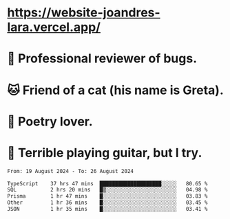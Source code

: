 # https://website-joandres-lara.vercel.app/
# 🐛 Professional reviewer of bugs.
# 🐱 Friend of a cat (his name is Greta).
# 📜 Poetry lover.
# 🎸 Terrible playing guitar, but I try.

<!--START_SECTION:waka-->

```txt
From: 19 August 2024 - To: 26 August 2024

TypeScript    37 hrs 47 mins  ████████████████████░░░░░   80.65 %
SQL           2 hrs 20 mins   █▒░░░░░░░░░░░░░░░░░░░░░░░   04.98 %
Prisma        1 hr 47 mins    █░░░░░░░░░░░░░░░░░░░░░░░░   03.83 %
Other         1 hr 36 mins    █░░░░░░░░░░░░░░░░░░░░░░░░   03.45 %
JSON          1 hr 35 mins    █░░░░░░░░░░░░░░░░░░░░░░░░   03.41 %
```

<!--END_SECTION:waka-->

